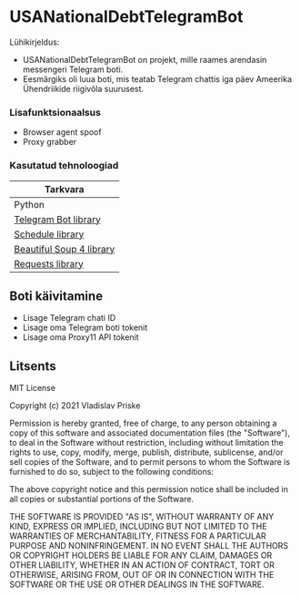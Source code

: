 # USANationalDebtTelegramBot

Lühikirjeldus:

  - USANationalDebtTelegramBot on projekt, mille raames arendasin messengeri Telegram boti.
  - Eesmärgiks oli luua boti, mis teatab Telegram chattis iga päev Ameerika Ühendriikide riigivõla suurusest.

### Lisafunktsionaalsus
  
  - Browser agent spoof  
  - Proxy grabber

### Kasutatud tehnoloogiad

| Tarkvara |
| ------ |
| Python |
| [Telegram Bot library](https://github.com/python-telegram-bot/python-telegram-bot) |
| [Schedule library](https://pypi.org/project/schedule/) |
| [Beautiful Soup 4 library](https://www.crummy.com/software/BeautifulSoup/bs4/doc/#installing-beautiful-soup) |
| [Requests library](https://pypi.org/project/requests/)|

Boti käivitamine
----
- Lisage Telegram chati ID
- Lisage oma Telegram boti tokenit
- Lisage oma Proxy11 API tokenit

Litsents
----

MIT License

Copyright (c) 2021 Vladislav Priske

Permission is hereby granted, free of charge, to any person obtaining a copy
of this software and associated documentation files (the "Software"), to deal
in the Software without restriction, including without limitation the rights
to use, copy, modify, merge, publish, distribute, sublicense, and/or sell
copies of the Software, and to permit persons to whom the Software is
furnished to do so, subject to the following conditions:

The above copyright notice and this permission notice shall be included in all
copies or substantial portions of the Software.

THE SOFTWARE IS PROVIDED "AS IS", WITHOUT WARRANTY OF ANY KIND, EXPRESS OR
IMPLIED, INCLUDING BUT NOT LIMITED TO THE WARRANTIES OF MERCHANTABILITY,
FITNESS FOR A PARTICULAR PURPOSE AND NONINFRINGEMENT. IN NO EVENT SHALL THE
AUTHORS OR COPYRIGHT HOLDERS BE LIABLE FOR ANY CLAIM, DAMAGES OR OTHER
LIABILITY, WHETHER IN AN ACTION OF CONTRACT, TORT OR OTHERWISE, ARISING FROM,
OUT OF OR IN CONNECTION WITH THE SOFTWARE OR THE USE OR OTHER DEALINGS IN THE
SOFTWARE.
